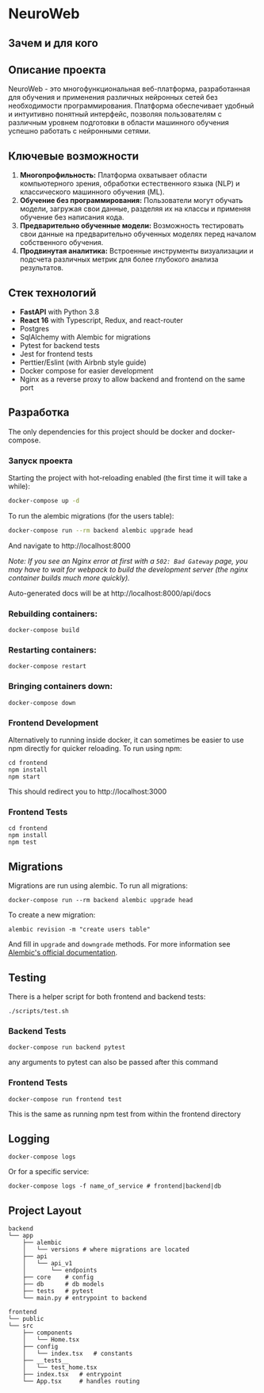 # NeuroWeb

## Зачем и для кого

## Описание проекта

NeuroWeb - это многофункциональная веб-платформа, разработанная для обучения и применения различных нейронных сетей без необходимости программирования. Платформа обеспечивает удобный и интуитивно понятный интерфейс, позволяя пользователям с различным уровнем подготовки в области машинного обучения успешно работать с нейронными сетями.

## Ключевые возможности

1. **Многопрофильность:** Платформа охватывает области компьютерного зрения, обработки естественного языка (NLP) и классического машинного обучения (ML).
2. **Обучение без программирования:** Пользователи могут обучать модели, загружая свои данные, разделяя их на классы и применяя обучение без написания кода.
3. **Предварительно обученные модели:** Возможность тестировать свои данные на предварительно обученных моделях перед началом собственного обучения.
4. **Продвинутая аналитика:** Встроенные инструменты визуализации и подсчета различных метрик для более глубокого анализа результатов.

## Стек технологий

- **FastAPI** with Python 3.8
- **React 16** with Typescript, Redux, and react-router
- Postgres
- SqlAlchemy with Alembic for migrations
- Pytest for backend tests
- Jest for frontend tests
- Perttier/Eslint (with Airbnb style guide)
- Docker compose for easier development
- Nginx as a reverse proxy to allow backend and frontend on the same port

## Разработка

The only dependencies for this project should be docker and docker-compose.

### Запуск проекта

Starting the project with hot-reloading enabled
(the first time it will take a while):

```bash
docker-compose up -d
```

To run the alembic migrations (for the users table):

```bash
docker-compose run --rm backend alembic upgrade head
```

And navigate to http://localhost:8000

_Note: If you see an Nginx error at first with a `502: Bad Gateway` page, you may have to wait for webpack to build the development server (the nginx container builds much more quickly)._

Auto-generated docs will be at
http://localhost:8000/api/docs

### Rebuilding containers:

```
docker-compose build
```

### Restarting containers:

```
docker-compose restart
```

### Bringing containers down:

```
docker-compose down
```

### Frontend Development

Alternatively to running inside docker, it can sometimes be easier
to use npm directly for quicker reloading. To run using npm:

```
cd frontend
npm install
npm start
```

This should redirect you to http://localhost:3000

### Frontend Tests

```
cd frontend
npm install
npm test
```

## Migrations

Migrations are run using alembic. To run all migrations:

```
docker-compose run --rm backend alembic upgrade head
```

To create a new migration:

```
alembic revision -m "create users table"
```

And fill in `upgrade` and `downgrade` methods. For more information see
[Alembic's official documentation](https://alembic.sqlalchemy.org/en/latest/tutorial.html#create-a-migration-script).

## Testing

There is a helper script for both frontend and backend tests:

```
./scripts/test.sh
```

### Backend Tests

```
docker-compose run backend pytest
```

any arguments to pytest can also be passed after this command

### Frontend Tests

```
docker-compose run frontend test
```

This is the same as running npm test from within the frontend directory

## Logging

```
docker-compose logs
```

Or for a specific service:

```
docker-compose logs -f name_of_service # frontend|backend|db
```

## Project Layout

```
backend
└── app
    ├── alembic
    │   └── versions # where migrations are located
    ├── api
    │   └── api_v1
    │       └── endpoints
    ├── core    # config
    ├── db      # db models
    ├── tests   # pytest
    └── main.py # entrypoint to backend

frontend
└── public
└── src
    ├── components
    │   └── Home.tsx
    ├── config
    │   └── index.tsx   # constants
    ├── __tests__
    │   └── test_home.tsx
    ├── index.tsx   # entrypoint
    └── App.tsx     # handles routing
```
